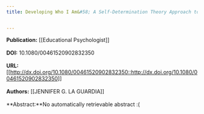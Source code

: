 ```yaml
---
title: Developing Who I Am&#58; A Self-Determination Theory Approach to the Establishment of Healthy Identities


---
```


**Publication:** [[Educational Psychologist]]<br><br>**DOI:** 10.1080/00461520902832350                                                                                                     
<br>**URL:**[[http://dx.doi.org/10.1080/00461520902832350::http://dx.doi.org/10.1080/00461520902832350]]<br><br>**Authors:** [[JENNIFER G. LA GUARDIA]] <br><br>**Abstract:**No automatically retrievable abstract :(

